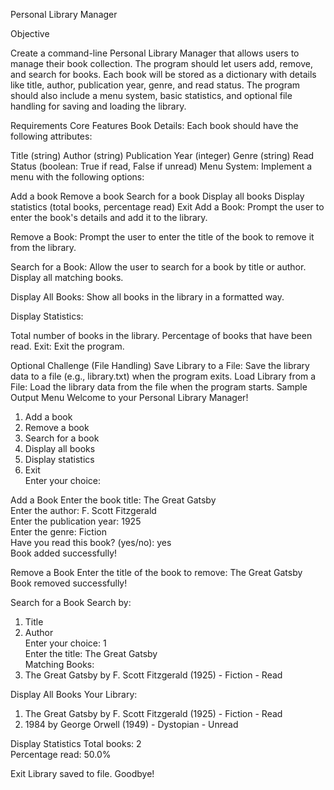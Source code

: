 Personal Library Manager

Objective

Create a command-line Personal Library Manager that allows users to manage their book collection. The program should let users add, remove, and search for books. Each book will be stored as a dictionary with details like title, author, publication year, genre, and read status. The program should also include a menu system, basic statistics, and optional file handling for saving and loading the library.

Requirements
Core Features
Book Details: Each book should have the following attributes:

Title (string)
Author (string)
Publication Year (integer)
Genre (string)
Read Status (boolean: True if read, False if unread)
Menu System: Implement a menu with the following options:

Add a book
Remove a book
Search for a book
Display all books
Display statistics (total books, percentage read)
Exit
Add a Book: Prompt the user to enter the book's details and add it to the library.

Remove a Book: Prompt the user to enter the title of the book to remove it from the library.

Search for a Book: Allow the user to search for a book by title or author. Display all matching books.

Display All Books: Show all books in the library in a formatted way.

Display Statistics:

Total number of books in the library.
Percentage of books that have been read.
Exit: Exit the program.

Optional Challenge (File Handling)
Save Library to a File: Save the library data to a file (e.g., library.txt) when the program exits.
Load Library from a File: Load the library data from the file when the program starts.
Sample Output
Menu
Welcome to your Personal Library Manager!  
1. Add a book  
2. Remove a book  
3. Search for a book  
4. Display all books  
5. Display statistics  
6. Exit  
Enter your choice:  

Add a Book
Enter the book title: The Great Gatsby  
Enter the author: F. Scott Fitzgerald  
Enter the publication year: 1925  
Enter the genre: Fiction  
Have you read this book? (yes/no): yes  
Book added successfully!  

Remove a Book
Enter the title of the book to remove: The Great Gatsby  
Book removed successfully!  

Search for a Book
Search by:  
1. Title  
2. Author  
Enter your choice: 1  
Enter the title: The Great Gatsby  
Matching Books:  
1. The Great Gatsby by F. Scott Fitzgerald (1925) - Fiction - Read  

Display All Books
Your Library:  
1. The Great Gatsby by F. Scott Fitzgerald (1925) - Fiction - Read  
2. 1984 by George Orwell (1949) - Dystopian - Unread  

Display Statistics
Total books: 2  
Percentage read: 50.0%  

Exit
Library saved to file. Goodbye!  
